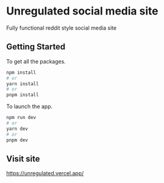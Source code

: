 # Unregulated social media site
Fully functional reddit style social media site

## Getting Started
To get all the packages.
```bash
npm install
# or
yarn install
# or
pnpm install
```
To launch the app.
```bash
npm run dev
# or
yarn dev
# or
pnpm dev
```
## Visit site
https://unregulated.vercel.app/